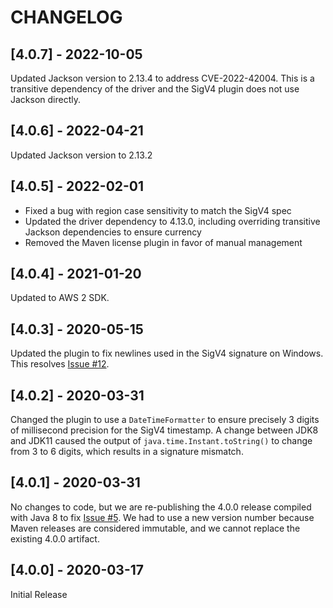 # CHANGELOG

## [4.0.7] - 2022-10-05

Updated Jackson version to 2.13.4 to address CVE-2022-42004. This is a transitive dependency of the driver and the SigV4
plugin does not use Jackson directly.

## [4.0.6] - 2022-04-21

Updated Jackson version to 2.13.2

## [4.0.5] - 2022-02-01

* Fixed a bug with region case sensitivity to match the SigV4 spec
* Updated the driver dependency to 4.13.0, including overriding transitive Jackson dependencies to ensure currency
* Removed the Maven license plugin in favor of manual management

## [4.0.4] - 2021-01-20

Updated to AWS 2 SDK.


## [4.0.3] - 2020-05-15

Updated the plugin to fix newlines used in the SigV4 signature on Windows. This resolves [Issue
#12](https://github.com/aws/aws-sigv4-auth-cassandra-java-driver-plugin/issues/12).

## [4.0.2] - 2020-03-31

Changed the plugin to use a `DateTimeFormatter` to ensure precisely 3 digits of millisecond precision for the SigV4
timestamp. A change between JDK8 and JDK11 caused the output of `java.time.Instant.toString()` to change from 3 to 6
digits, which results in a signature mismatch.

## [4.0.1] - 2020-03-31

No changes to code, but we are re-publishing the 4.0.0 release compiled with Java 8 to fix [Issue
#5](https://github.com/aws/aws-sigv4-auth-cassandra-java-driver-plugin/issues/5). We had to use a new version number
because Maven releases are considered immutable, and we cannot replace the existing 4.0.0 artifact.

## [4.0.0] - 2020-03-17

Initial Release
